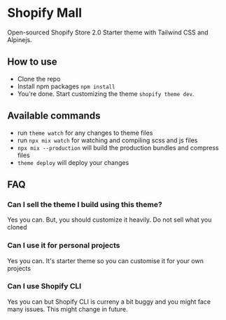 # Shopify Mall

Open-sourced Shopify Store 2.0 Starter theme with Tailwind CSS and Alpinejs.

## How to use
* Clone the repo
* Install npm packages `npm install`
* You're done. Start customizing the theme `shopify theme dev`.

## Available commands
* run `theme watch` for any changes to theme files
* run `npx mix watch` for watching and compiling scss and js files
* `npx mix --production` will build the production bundles and compress files
* `theme deploy` will deploy your changes

## FAQ
### Can I sell the theme I build using this theme? 

Yes you can. But, you should customize it heavily. Do not sell what you cloned

### Can I use it for personal projects

Yes you can. It's starter theme so you can customise it for your own projects

### Can I use Shopify CLI

Yes you can but Shopify CLI is curreny a bit buggy and you might face many issues. This might change in future.
